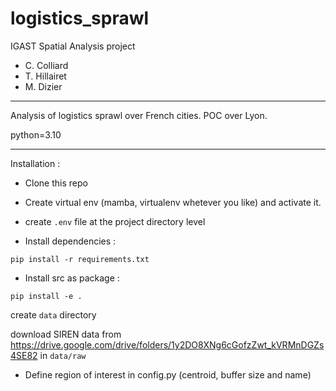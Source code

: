 # logistics_sprawl

IGAST Spatial Analysis project

* C. Colliard
* T. Hillairet
* M. Dizier

---
Analysis of logistics sprawl over French cities. POC over Lyon.


python=3.10

---
Installation : 

* Clone this repo

* Create virtual env (mamba, virtualenv whetever you like) and activate it.

* create `.env` file at the project directory level

* Install dependencies : 
```
pip install -r requirements.txt
```

* Install src as package : 
```
pip install -e .
```

create `data` directory

download SIREN data from https://drive.google.com/drive/folders/1y2DO8XNg6cGofzZwt_kVRMnDGZs4SE82 in `data/raw`

* Define region of interest in config.py (centroid, buffer size and name)